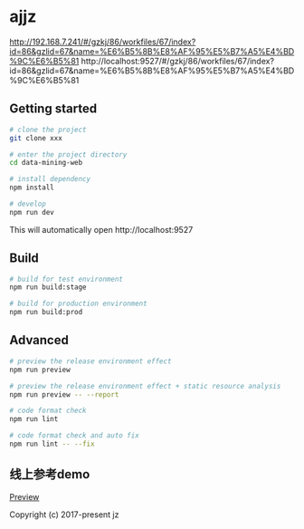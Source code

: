 # ajjz
http://192.168.7.241/#/gzkj/86/workfiles/67/index?id=86&gzlid=67&name=%E6%B5%8B%E8%AF%95%E5%B7%A5%E4%BD%9C%E6%B5%81
http://localhost:9527/#/gzkj/86/workfiles/67/index?id=86&gzlid=67&name=%E6%B5%8B%E8%AF%95%E5%B7%A5%E4%BD%9C%E6%B5%81


## Getting started

```bash
# clone the project
git clone xxx

# enter the project directory
cd data-mining-web

# install dependency
npm install

# develop
npm run dev
```

This will automatically open http://localhost:9527

## Build

```bash
# build for test environment
npm run build:stage

# build for production environment
npm run build:prod
```

## Advanced

```bash
# preview the release environment effect
npm run preview

# preview the release environment effect + static resource analysis
npm run preview -- --report

# code format check
npm run lint

# code format check and auto fix
npm run lint -- --fix
```



## 线上参考demo

[Preview](https://panjiachen.github.io/vue-element-admin)


Copyright (c) 2017-present jz
